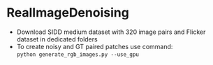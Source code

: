 # RealImageDenoising

- Download SIDD medium dataset with 320 image pairs and Flicker dataset in dedicated folders
- To create noisy and GT paired patches use command:  
  `python generate_rgb_images.py --use_gpu`